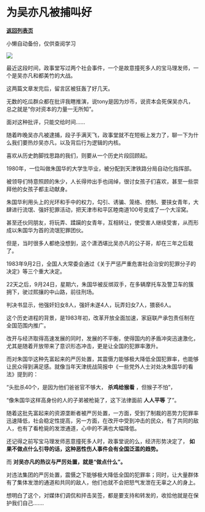 # 为吴亦凡被捕叫好

[**返回列表页**](/gzh/政事堂2019)

小懒自动备份，仅供查阅学习

![](https://mmbiz.qpic.cn/mmbiz_jpg/rxhS23yu8cMseGPkXuW21c4sOWzKuYa8TdhES9aTGfNS4SGUYSZglUR38UaxCUoUqZRAEGVy1dLgmRicRjpcgzQ/640?wx_fmt=jpeg)

  

最近这段时间，政事堂写过两个社会事件，一个是故意撞死多人的宝马理发师，一个是吴亦凡和都美竹的大战。

  

这两篇文章发完后，留言区被狂轰了好几天。

  

无数的吃瓜群众都在批评我瞎推演，说tony是因为炒币，说资本会死保吴亦凡，总之就是“你对资本的力量一无所知”。

  

面对这种批评，只能交给时间......

  

随着昨晚吴亦凡被逮捕，段子手满天飞，政事堂就不在短板上发力了，聊一下为什么我们要热炒吴亦凡，以及背后行为逻辑的内核。

  

喜欢从历史韵脚找思路的我们，则要从一个历史片段回顾起。  

  

1980年，一位叫做朱国华的大学生毕业，被分配到天津铁路分局自动化指挥部。  

  

被领导们特意照顾的朱少，人长得帅出手也阔绰，很讨女孩子们喜欢，甚至一些崇拜他的女孩子都主动献身。

  

朱国华利用头上的光环和手中的权力，勾引、诱骗、笼络、控制、要挟女青年，大肆进行流氓、强奸犯罪活动，把天津市和平区睦南道100号变成了一个大淫窝。

  

甚至还伙同朋友，将玩弄、蹂躏的女青年，互相转让，使受害人继续受害，从而形成以朱国华为首的流氓犯罪团伙。

  

但是，当时很多人都绝没想到，这个潇洒堪比吴亦凡的公子哥，却在三年之后栽了。

  

1983年9月2日，全国人大常委会通过《关于严惩严重危害社会治安的犯罪分子的决定》等三个重大决定。

  

22天之后，9月24日，星期六，朱国华被反绑双手，在多辆摩托车及警卫车的簇拥下，驶过熙攘的中山路，前往刑场。

  

判决书显示，他强奸妇女8人，强奸未遂4人，玩弄妇女7人，猥亵6人。

  

这个历史进程的背景，是1983年初，改革开放全面加速，家庭联产承包责任制在全国范围内推广。  

  

改开与经济取得高速发展的同时，发展的不平衡，使得国内的矛盾冲突迅速激化，尤其是随着开放带来了意识形态冲击，更是让全国的犯罪率激升。

  

而对朱国华这种先富起来的严厉处置，其震慑力能够极大降低全国犯罪率，也能够让民众得到满足感。就像当年天津统战简报中《一些党外人士对处决朱国华的看法》提到的：

  

“头批杀40个，是因为他们爸爸官不够大， **杀鸡给猴看** ，但猴子不怕”，

  

“像朱国华这样高身份的人的子弟被枪毙了，这下法律面前 **人人平等** 了”。

  

随着这批先富起来的资源垄断者被严厉处置，一方面，受到了制裁的恶势力犯罪率迅速降低，社会稳定性提高，另一方面，在改开中受到冲击的民众，有了共同的敌人，也有了看枪毙的发泄通道，心中的不满也大幅降低。

  

还记得之前写宝马理发师恶意撞死多人时，政事堂说的么，经济形势决定了， **如果不做点什么引导的话，这种恶性伤人事件会有全国泛滥的趋势。**

  

而 **对吴亦凡的热议与严厉处置，就是“做点什么”。**  

  

对违法集团的严厉处置，震慑之下能够极大降低全国的犯罪率；同时，让大量群体有了集体发泄的通道和共同的敌人，他们也就不会把怒气发泄在无辜之人的身上。

  

想明白了这个，对媒体们调侃和抨击吴签，都是要支持和转发的，收拾他就是在保护我们自己.......

  

